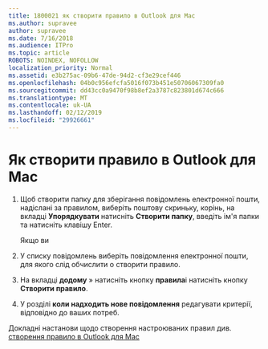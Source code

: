 ```yaml
---
title: 1800021 як створити правило в Outlook для Mac
ms.author: supravee
author: supravee
ms.date: 7/16/2018
ms.audience: ITPro
ms.topic: article
ROBOTS: NOINDEX, NOFOLLOW
localization_priority: Normal
ms.assetid: e3b275ac-09b6-47de-94d2-cf3e29cef446
ms.openlocfilehash: 04b0c956efcfa5016f073b451e50706067309fa0
ms.sourcegitcommit: dd43cc0a9470f98b8ef2a3787c823801d674c666
ms.translationtype: MT
ms.contentlocale: uk-UA
ms.lasthandoff: 02/12/2019
ms.locfileid: "29926661"
---
```

# <a name="how-to-create-a-rule-in-outlook-for-mac"></a>Як створити правило в Outlook для Mac

1. Щоб створити папку для зберігання повідомлень електронної пошти, надіслані за правилом, виберіть поштову скриньку, корінь, на вкладці **Упорядкувати** натисніть **Створити папку**, введіть ім'я папки та натисніть клавішу Enter.
    
    Якщо ви 
    
2. У списку повідомлень виберіть повідомлення електронної пошти, для якого слід обчислити o створити правило.
    
3. На вкладці **додому** » натисніть кнопку **правила**і натисніть кнопку **Створити правило**.
    
4. У розділі **коли надходить нове повідомлення** редагувати критерії, відповідно до ваших потреб. 
    
Докладні настанови щодо створення настроюваних правил див. [створення правило в Outlook для Mac](https://aka.ms/AA1uy0v)
  

